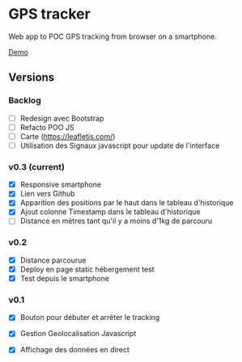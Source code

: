 # GPS tracker

Web app to POC GPS tracking from browser on a smartphone.

[Demo](https://brsjrn-gps-tracking.netlify.app/)

## Versions

### Backlog
- [ ] Redesign avec Bootstrap
- [ ] Refacto POO JS
- [ ] Carte (https://leafletjs.com/)
- [ ] Utilisation des Signaux javascript pour update de l'interface

### v0.3 (current)
- [x] Responsive smartphone
- [x] Lien vers Github
- [x] Apparition des positions par le haut dans le tableau d'historique
- [x] Ajout colonne Timestamp dans le tableau d'historique 
- [ ] Distance en mètres tant qu'il y a moins d'1kg de parcouru

### v0.2
- [x] Distance parcourue
- [x] Deploy en page static hébergement test
- [x] Test depuis le smartphone

### v0.1
- [x] Bouton pour débuter et arrêter le tracking
- [x] Gestion Geolocalisation Javascript
- [x] Affichage des données en direct




